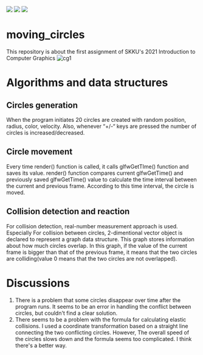 <img src="https://img.shields.io/badge/C-A8B9CC?style=flat&logo=C&logoColor=white"/> <img src="https://img.shields.io/badge/C++-00599C?style=flat&logo=C++&logoColor=white"/> <img src="https://img.shields.io/badge/OpenGL-5586A4?style=flat&logo=OpenGL&logoColor=white"/>
# moving_circles
This repository is about the first assignment of SKKU's 2021 Introduction to Computer Graphics
![cg1](https://github.com/dipreez/moving_circles/assets/50349104/70a12924-b41a-4ecd-a388-ff640bf5dbf6)

# Algorithms and data structures
## Circles generation
When the program initiates 20 circles are created with random position,
radius, color, velocity. Also, whenever “+/-“ keys are pressed the number
of circles is increased/decreased.
## Circle movement
Every time render() function is called, it calls glfwGetTIme() function and
saves its value. render() function compares current glfwGetTime() and
previously saved glfwGetTime() value to calculate the time interval
between the current and previous frame. According to this time interval,
the circle is moved.
## Collision detection and reaction
For collision detection, real-number measurement approach is used.
Especially For collision between circles, 2-dimentional vector object is
declared to represent a graph data structure. This graph stores
information about how much circles overlap. In this graph, if the value
of the current frame is bigger than that of the previous frame, it means
that the two circles are colliding(value 0 means that the two circles are
not overlapped).

# Discussions
1. There is a problem that some circles disappear over time after the
program runs. It seems to be an error in handling the conflict between
circles, but couldn't find a clear solution.
2. There seems to be a problem with the formula for calculating elastic
collisions. I used a coordinate transformation based on a straight line
connecting the two conflicting circles. However, The overall speed of
the circles slows down and the formula seems too complicated. I think
there's a better way.
